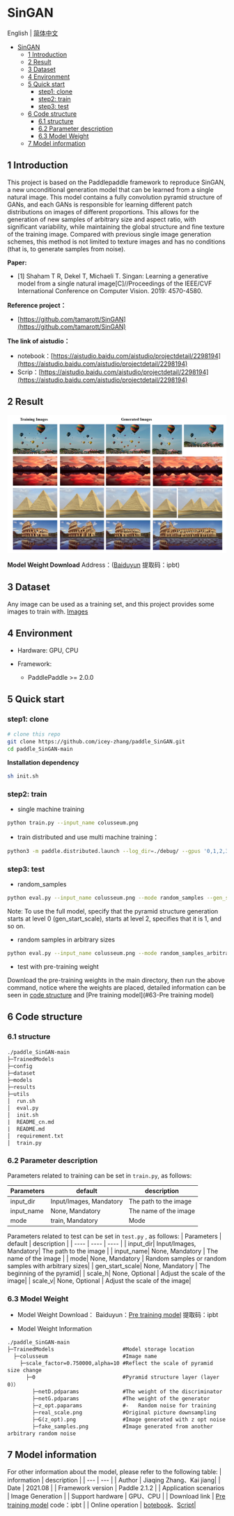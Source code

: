 # SinGAN

English | [简体中文](./README_cn.md)
   * [SinGAN](#SinGAN)
      * [1 Introduction](#1-Introduction)
      * [2 Result](#2-Result)
      * [3 Dataset](#3-Dataset)
      * [4 Environment](#4-Environment)
      * [5 Quick start](#5-Quickstart)
         * [step1: clone](#step1-clone)
         * [step2: train](#step2-train)
         * [step3: test](#step3-test)
      * [6 Code structure](#6-Codestructure)
         * [6.1 structure](#61-structure)
         * [6.2 Parameter description](#62-Parameter-description)
         * [6.3 Model Weight](#63-Model-Weight)
      * [7 Model information](#7-Model-information)


## 1 Introduction
This project is based on the Paddlepaddle framework to reproduce SinGAN, a new unconditional generation model that can be learned from a single natural image. This model contains a fully convolution pyramid structure of GANs, and each GANs is responsible for learning different patch distributions on images of different proportions. This allows for the generation of new samples of arbitrary size and aspect ratio, with significant variability, while maintaining the global structure and fine texture of the training image. Compared with previous single image generation schemes, this method is not limited to texture images and has no conditions (that is, to generate samples from noise).


**Paper:**
- [1] Shaham T R, Dekel T, Michaeli T. Singan: Learning a generative model from a single natural image[C]//Proceedings of the IEEE/CVF International Conference on Computer Vision. 2019: 4570-4580.<br>

**Reference project：**
- [https://github.com/tamarott/SinGAN](https://github.com/tamarott/SinGAN)

**The link of aistudio：**
- notebook：[https://aistudio.baidu.com/aistudio/projectdetail/2298194](https://aistudio.baidu.com/aistudio/projectdetail/2298194)
- Scrip：[https://aistudio.baidu.com/aistudio/projectdetail/2298194](https://aistudio.baidu.com/aistudio/projectdetail/2298194)

## 2 Result

![Generated Results](https://github.com/icey-zhang/paddle_SinGAN/blob/main/Output/result-Paddle.png)

**Model Weight Download**
Address：([Baiduyun](https://pan.baidu.com/s/1MGA0GT1jkgAvd0REjN1aRg) 提取码：ipbt)

## 3 Dataset

Any image can be used as a training set, and this project provides some images to train with.
[Images](https://github.com/icey-zhang/paddle_SinGAN/tree/main/Input)

## 4 Environment

- Hardware: GPU, CPU

- Framework:
  - PaddlePaddle >= 2.0.0

## 5 Quick start

### step1: clone 

```bash
# clone this repo
git clone https://github.com/icey-zhang/paddle_SinGAN.git
cd paddle_SinGAN-main
```
**Installation dependency**
```bash
sh init.sh
```

### step2: train
-  single machine training
```bash
python train.py --input_name colusseum.png 
```

- train distributed and use multi machine training：
```bash
python3 -m paddle.distributed.launch --log_dir=./debug/ --gpus '0,1,2,3' train.py --input_name colusseum.png
```

### step3: test
- random_samples
```bash
python eval.py --input_name colusseum.png --mode random_samples --gen_start_scale 0
```
Note: To use the full model, specify that the pyramid structure generation starts at level 0 (gen_start_scale), starts at level 2, specifies that it is 1, and so on.

- random samples in arbitrary sizes
```bash
python eval.py --input_name colusseum.png --mode random_samples_arbitrary_sizes --scale_h 2 --scale_v 1
```
- test with pre-training weight

Download the pre-training weights in the main directory, then run the above command, notice where the weights are placed, detailed information can be seen in [code structure](#61-structure) and [Pre training model](#63-Pre training model)

## 6 Code structure

### 6.1 structure

```
./paddle_SinGAN-main
├─TrainedModels             
├─config                        
├─dataset                     
├─models                      
├─results                    
├─utils                         
│  run.sh                  
│  eval.py                    
│  init.sh                     
|  README_cn.md                 
|  README.md                  
│  requirement.txt               
│  train.py                      
```

### 6.2 Parameter description

Parameters related to training  can be set in `train.py`, as follows:

|  Parameters   | default  | description |
|  ----  |  ----  |  ----  |
| input_dir| Input/Images, Mandatory| The path to the image |
| input_name| None, Mandatory | The name of the image  |
| mode| train, Mandatory | Mode |

Parameters related to test  can be set in `test.py` , as follows:
|  Parameters   | default  | description |
|  ----  |  ----  |  ----  |
| input_dir| Input/Images, Mandatory| The path to the image |
| input_name| None, Mandatory | The name of the image |
| mode| None, Mandatory | Random samples or random samples with arbitrary sizes|
| gen_start_scale| None, Mandatory | The beginning of the pyramid|
| scale_h| None, Optional | Adjust the scale of the image|
| scale_v| None, Optional | Adjust the scale of the image|

### 6.3 Model Weight

- Model Weight Download：
Baiduyun：[Pre training model](https://pan.baidu.com/s/1MGA0GT1jkgAvd0REjN1aRg) 提取码：ipbt

- Model Weight Information
```
./paddle_SinGAN-main
├─TrainedModels                      #Model storage location
  ├─colusseum                        #Image name
    ├─scale_factor=0.750000,alpha=10 #Reflect the scale of pyramid size change
      ├─0                            #Pyramid structure layer (layer 0)）
        ├─netD.pdparams              #The weight of the discriminator
        ├─netG.pdparams              #The weight of the generator
        ├─z_opt.paparams             #-   Random noise for training
        ├─real_scale.png             #Original picture downsampling
        ├─G(z_opt).png               #Image generated with z opt noise
        ├─fake_samples.png           #Image generated from another arbitrary random noise
```

## 7 Model information

For other information about the model, please refer to the following table:
| information | description |
| --- | --- |
| Author | Jiaqing Zhang、Kai jiang|
| Date | 2021.08 |
| Framework version | Paddle 2.1.2 |
| Application scenarios | Image Generation |
| Support hardware | GPU、CPU |
| Download link | [Pre training model](https://pan.baidu.com/s/1MGA0GT1jkgAvd0REjN1aRg) code：ipbt  |
| Online operation | [botebook](https://aistudio.baidu.com/aistudio/projectdetail/2298194)、[Script](https://aistudio.baidu.com/aistudio/projectdetail/2298194)|
